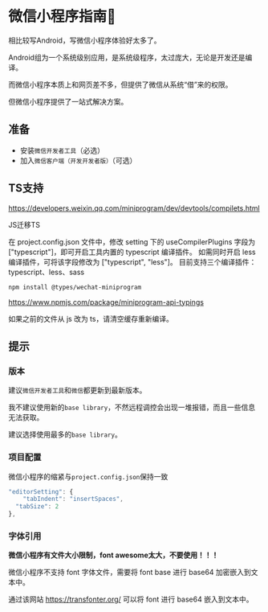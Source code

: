 # 微信小程序指南🧭

相比较写Android，写微信小程序体验好太多了。

Android组为一个系统级别应用，是系统级程序，太过庞大，无论是开发还是编译。

而微信小程序本质上和网页差不多，但提供了微信从系统“借”来的权限。

但微信小程序提供了一站式解决方案。

## 准备

- 安装`微信开发者工具`（必选）
- 加入`微信客户端（开发开发者版）`（可选）

## TS支持

https://developers.weixin.qq.com/miniprogram/dev/devtools/compilets.html

JS迁移TS

在 project.config.json 文件中，修改 setting 下的 useCompilerPlugins 字段为 ["typescript"]，即可开启工具内置的 typescript 编译插件。 如需同时开启 less 编译插件，可将该字段修改为 ["typescript", "less"]。 目前支持三个编译插件：typescript、less、sass

```shell
npm install @types/wechat-miniprogram
```

https://www.npmjs.com/package/miniprogram-api-typings

如果之前的文件从 js 改为 ts，请清空缓存重新编译。

## 提示

### 版本

建议`微信开发者工具`和`微信`都更新到最新版本。

我不建议使用新的`base library`，不然远程调控会出现一堆报错，而且一些信息无法获取。

建议选择使用最多的`base library`。

### 项目配置

微信小程序的缩紧与`project.config.json`保持一致

```js
"editorSetting": {
	"tabIndent": "insertSpaces",
  "tabSize": 2
},
```

### 字体引用

**微信小程序有文件大小限制，font awesome太大，不要使用！！！**

微信小程序不支持 font 字体文件，需要将 font base 进行 base64 加密嵌入到文本中。

通过该网站 https://transfonter.org/ 可以将 font 进行 base64 嵌入到文本中。

